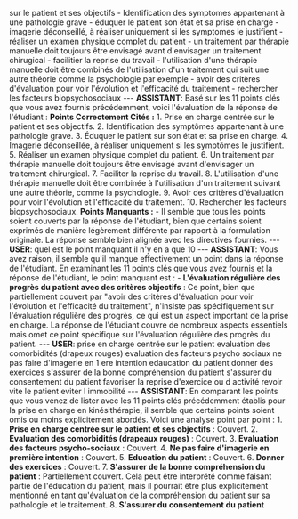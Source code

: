 sur le patient et ses objectifs - Identification des symptomes appartenant à une pathologie grave - éduquer le patient son état et sa prise en charge - imagerie déconseillé, à réaliser uniquement si les symptomes le justifient - réaliser un examen physique complet du patient - un traitement par thérapie manuelle doit toujours être envisagé avant d'envisager un traitement chirugical - facilitier la reprise du travail - l'utilisation d'une thérapie manuelle doit être combinés de l'utilisation d'un traitement qui suit une autre théorie comme la psychologie par exemple - avoir des critères d'évaluation pour voir l'évolution et l'efficacité du traitement - rechercher les facteurs biopsychosociaux --- **ASSISTANT**: Basé sur les 11 points clés que vous avez fournis précédemment, voici l'évaluation de la réponse de l'étudiant : **Points Correctement Cités :** 1. Prise en charge centrée sur le patient et ses objectifs. 2. Identification des symptômes appartenant à une pathologie grave. 3. Éduquer le patient sur son état et sa prise en charge. 4. Imagerie déconseillée, à réaliser uniquement si les symptômes le justifient. 5. Réaliser un examen physique complet du patient. 6. Un traitement par thérapie manuelle doit toujours être envisagé avant d'envisager un traitement chirurgical. 7. Faciliter la reprise du travail. 8. L'utilisation d'une thérapie manuelle doit être combinée à l'utilisation d'un traitement suivant une autre théorie, comme la psychologie. 9. Avoir des critères d'évaluation pour voir l'évolution et l'efficacité du traitement. 10. Rechercher les facteurs biopsychosociaux. **Points Manquants :** - Il semble que tous les points soient couverts par la réponse de l'étudiant, bien que certains soient exprimés de manière légèrement différente par rapport à la formulation originale. La réponse semble bien alignée avec les directives fournies. --- **USER**: quel est le point manquant il n'y en a que 10 --- **ASSISTANT**: Vous avez raison, il semble qu'il manque effectivement un point dans la réponse de l'étudiant. En examinant les 11 points clés que vous avez fournis et la réponse de l'étudiant, le point manquant est : - **L'évaluation régulière des progrès du patient avec des critères objectifs** : Ce point, bien que partiellement couvert par "avoir des critères d'évaluation pour voir l'évolution et l'efficacité du traitement", n'insiste pas spécifiquement sur l'évaluation régulière des progrès, ce qui est un aspect important de la prise en charge. La réponse de l'étudiant couvre de nombreux aspects essentiels mais omet ce point spécifique sur l'évaluation régulière des progrès du patient. --- **USER**: prise en charge centrée sur le patient evaluation des comorbidités (drapeux rouges) evaluation des facteurs psycho sociaux ne pas faire d'imagerie en 1 ere intention edaucation du patient donner des exercices s'assurer de la bonne compréhension du patient s'assurer du consentement du patient favoriser la reprise d'exercice ou d activité revoir vite le patient eviter l immobilité --- **ASSISTANT**: En comparant les points que vous venez de lister avec les 11 points clés précédemment établis pour la prise en charge en kinésithérapie, il semble que certains points soient omis ou moins explicitement abordés. Voici une analyse point par point : 1. **Prise en charge centrée sur le patient et ses objectifs** : Couvert. 2. **Evaluation des comorbidités (drapeaux rouges)** : Couvert. 3. **Evaluation des facteurs psycho-sociaux** : Couvert. 4. **Ne pas faire d'imagerie en première intention** : Couvert. 5. **Education du patient** : Couvert. 6. **Donner des exercices** : Couvert. 7. **S'assurer de la bonne compréhension du patient** : Partiellement couvert. Cela peut être interprété comme faisant partie de l'éducation du patient, mais il pourrait être plus explicitement mentionné en tant qu'évaluation de la compréhension du patient sur sa pathologie et le traitement. 8. **S'assurer du consentement du patient**